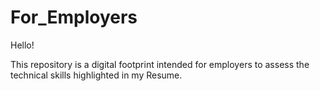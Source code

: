 # For_Employers

Hello! 

This repository is a digital footprint intended for employers to assess the technical skills highlighted in my Resume. 
